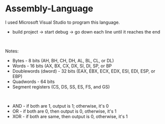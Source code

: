 # Assembly-Language

I used Microsoft Visual Studio to program this language.
- build project -> start debug -> go down each line until it reaches the end
<br>

Notes:
- Bytes - 8 bits (AH, BH, CH, DH, AL, BL, CL, or DL)
- Words - 16 bits (AX, BX, CX, DX, SI, DI, SP, or BP
- Doublewords (dword) - 32 bits (EAX, EBX, ECX, EDX, ESI, EDI, ESP, or EBP)
- Quadwords - 64 bits
- Segment registers (CS, DS, SS, ES, FS, and GS)
<br>

- AND - if both are 1, output is 1; otherwise, it's 0
- OR - if both are 0, then output is 0, otherwise, it's 1
- XOR - if both are same, then output is 0, otherwise, it's 1
<br>
